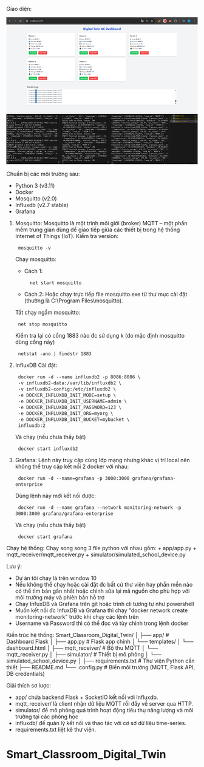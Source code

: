 Giao diện:


<img alt="Dashboard.png" src="https://github.com/ptyants/Smart_Classroom_Digital_Twin/blob/main/DEMO/Dashboard.png?raw=true" data-hpc="true" class="Box-sc-g0xbh4-0 fzFXnm">
<img alt="terminal.png" src="https://github.com/ptyants/Smart_Classroom_Digital_Twin/blob/main/DEMO/terminal.png?raw=true" data-hpc="true" class="Box-sc-g0xbh4-0 fzFXnm">


Chuẩn bị các môi trường sau:
+ Python 3  (v3.11)
+ Docker
+ Mosquitto (v2.0)
+ Influxdb  (v2.7 stable)
+ Grafana


1. Mosquitto:
    Mosquitto là một trình môi giới (broker) MQTT – một phần mềm trung gian dùng để giao tiếp giữa các thiết bị trong hệ thống Internet of Things (IoT).
    Kiểm tra version:
    
        mosquitto -v
        
    Chạy mosquitto:
    + Cách 1: 
        
            net start mosquitto
    
    + Cách 2: Hoặc chạy trực tiếp file mosquitto.exe từ thư mục cài đặt (thường là C:\Program Files\mosquitto).
   
    Tắt chạy ngầm mosquitto:

        net stop mosquitto
        
    Kiểm tra lại có cổng 1883  nào đc sử dụng k (do mặc định mosquitto dùng cổng này)

        netstat -ano | findstr 1883


3. InfluxDB
    Cài đặt:

        docker run -d --name influxdb2 -p 8086:8086 \
        -v influxdb2-data:/var/lib/influxdb2 \
        -v influxdb2-config:/etc/influxdb2 \
        -e DOCKER_INFLUXDB_INIT_MODE=setup \
        -e DOCKER_INFLUXDB_INIT_USERNAME=admin \
        -e DOCKER_INFLUXDB_INIT_PASSWORD=123 \
        -e DOCKER_INFLUXDB_INIT_ORG=myorg \
        -e DOCKER_INFLUXDB_INIT_BUCKET=mybucket \
        influxdb:2

    Và chạy (nếu chưa thấy bật)

        docker start influxdb2

4. Grafana:
    Lệnh này truy cập cùng lớp mạng nhưng khác vị trí local nên không thể truy cập kết nối 2 docker với nhau:
   
        docker run -d --name=grafana -p 3000:3000 grafana/grafana-enterprise

    Dùng lệnh này mới kết nối được:
    
        docker run -d --name grafana --network monitoring-network -p 3000:3000 grafana/grafana-enterprise

    Và chạy (nếu chưa thấy bật)

        docker start grafana


Chạy hệ thống:
    Chạy song song 3 file python với nhau gồm:
    + app/app.py
    + mqtt_receiver/mqtt_receiver.py
    + simulator/simulated_school_device.py


Lưu ý:
+ Dự án tôi chạy là trên window 10
+ Nếu không thể chạy hoặc cài đặt đc bất cứ thư viên hay phần mền nào có thể tìm bản gần nhất hoặc chỉnh sửa lại mã nguồn cho phù hợp với môi trường máy và phiên bản hỗ trợ
+ Chạy InfuxDB và Grafana trên git hoặc trình cli tương tự như powershell
+ Muốn kết nối đc InfuxDB và Grafana thì chạy "docker network create monitoring-network" trước khi chạy các lệnh trên
+ Username và Password thì có thể đọc và tùy chỉnh trong lệnh docker



Kiến trúc hệ thống:
Smart_Classroom_Digital_Twin/
│
├── app/ # Dashboard Flask
│   ├── app.py # Flask app chính
│   └── templates/
│       └── dashboard.html
│
├── mqtt_receiver/ # Bộ thu MQTT
│   └── mqtt_receiver.py
│
├── simulator/	# Thiết bị mô phỏng
│   └── simulated_school_device.py
│
├── requirements.txt # Thư viện Python cần thiết
├── README.md
└── .config.py # Biến môi trường (MQTT, Flask API, DB credentials)


Giải thích sơ lược:
- app/ chứa backend Flask + SocketIO kết nối với Influxdb.
- mqtt_receiver/ là client nhận dữ liệu MQTT rồi đẩy về server qua HTTP.
- simulator/ để mô phỏng quá trình hoạt động tiêu thụ năng lượng và môi trường tại các phòng học
- influxdb/ để quản lý kết nối và thao tác với cơ sở dữ liệu time-series.
- requirements.txt liệt kê thư viện.
  


# Smart_Classroom_Digital_Twin

